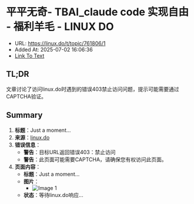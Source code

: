 # 平平无奇- TBAI_claude code 实现自由 - 福利羊毛 - LINUX DO
- URL: https://linux.do/t/topic/761806/1
- Added At: 2025-07-02 16:06:36
- [Link To Text](2025-07-02-平平无奇--tbai_claude-code-实现自由---福利羊毛---linux-do_raw.md)

## TL;DR
文章讨论了访问linux.do时遇到的错误403禁止访问问题，提示可能需要通过CAPTCHA验证。

## Summary
1. **标题**：Just a moment...
2. **来源**：[linux.do](https://linux.do/t/topic/761806/1)
3. **错误信息**：
   - **警告**：目标URL返回错误403：禁止访问
   - **警告**：此页面可能需要CAPTCHA，请确保您有权访问此页面。
4. **页面内容**：
   - **标题**：Just a moment...
   - **图片**：
     - ![Image 1](blob:http://localhost/c0e5b9b53a51453d3a80371c867e3d18)
   - **状态**：等待linux.do响应...
